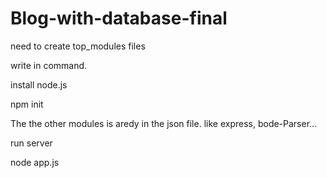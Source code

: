 # Blog-with-database-final

need to create top_modules files

write  in command.

install node.js

npm init

The the other modules is aredy in the json file. like express, bode-Parser...

run server

node app.js 



